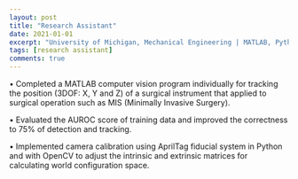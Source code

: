 ```yaml
---
layout: post
title: "Research Assistant"
date: 2021-01-01
excerpt: "University of Michigan, Mechanical Engineering | MATLAB, Python"
tags: [research assistant]
comments: true
---
```


• Completed a MATLAB computer vision program individually for tracking the position (3DOF: X, Y and Z) of a surgical instrument that applied to surgical operation such as MIS (Minimally Invasive Surgery).

• Evaluated the AUROC score of training data and improved the correctness to 75% of detection and tracking.

• Implemented camera calibration using AprilTag fiducial system in Python and with OpenCV to adjust the intrinsic and extrinsic matrices for calculating world configuration space.

